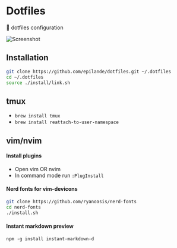 # Dotfiles
:house_with_garden: dotfiles configuration

![Screenshot](http://i.imgur.com/Fv4Dqdf.png)


## Installation
``` bash
git clone https://github.com/epilande/dotfiles.git ~/.dotfiles
cd ~/.dotfiles
source ./install/link.sh
```

## tmux
- `brew install tmux`
- `brew install reattach-to-user-namespace`

## vim/nvim
#### Install plugins
- Open vim OR nvim
- In command mode run `:PlugInstall`

#### Nerd fonts for vim-devicons
``` bash
git clone https://github.com/ryanoasis/nerd-fonts
cd nerd-fonts
./install.sh
```

#### Instant markdown preview
`npm -g install instant-markdown-d`


